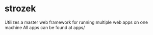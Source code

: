 strozek
=======

Utilizes a master web framework for running multiple web apps on one machine
All apps can be found at apps/
